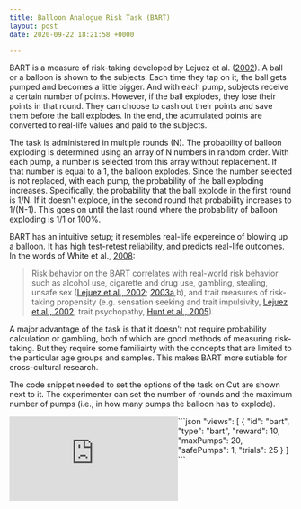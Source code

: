 ```yaml
---
title: Balloon Analogue Risk Task (BART)
layout: post
date: 2020-09-22 18:21:58 +0000

---
```

BART is a measure of risk-taking developed by Lejuez et al. ([2002](https://pubmed.ncbi.nlm.nih.gov/12075692/)). A ball or a balloon is shown to the subjects. Each time they tap on it, the ball gets pumped and becomes a little bigger. And with each pump, subjects receive a certain number of points. However, if the ball explodes, they lose their points in that round. They can choose to cash out their points and save them before the ball explodes. In the end, the acumulated points are converted to real-life values and paid to the subjects.

The task is administered in multiple rounds (N). The probability of balloon exploding is determined using an array of N numbers in random order. With each pump, a number is selected from this array without replacement. If that number is equal to a 1, the balloon explodes. Since the number selected is not replaced, with each pump, the probability of the ball exploding increases. Specifically, the probability that the ball explode in the first round is 1/N. If it doesn't explode, in the second round that probability increases to 1/(N-1). This goes on until the last round where the probability of balloon exploding is 1/1 or 100%.

BART has an intuitive setup; it resembles real-life expereince of blowing up a balloon. It has high test-retest reliability, and predicts real-life outcomes. In the words of White et al., [2008](https://www.ncbi.nlm.nih.gov/pmc/articles/PMC4244869/):

> Risk behavior on the BART correlates with real-world risk behavior such as alcohol use, cigarette and drug use, gambling, stealing, unsafe sex ([Lejuez et al., 2002](https://www.ncbi.nlm.nih.gov/pmc/articles/PMC4244869/#R25); [2003a](https://www.ncbi.nlm.nih.gov/pmc/articles/PMC4244869/#R23),b), and trait measures of risk-taking propensity (e.g. sensation seeking and trait impulsivity, [Lejuez et al., 2002](https://www.ncbi.nlm.nih.gov/pmc/articles/PMC4244869/#R25); trait psychopathy, [Hunt et al., 2005](https://www.ncbi.nlm.nih.gov/pmc/articles/PMC4244869/#R19)).

  
A major advantage of the task is that it doesn't not require probability calculation or gambling, both of which are good methods of measuring risk-taking. But they require  some familiairty with the concepts that are limited to the particular age groups and samples. This makes BART more sutiable for cross-cultural research.


The code snippet needed to set the options of the task on Cut are shown next to it. The experimenter can set the number of rounds and the maximum number of pumps (i.e., in how many pumps the balloon has to explode).

<div style="display:flex">
	<div class="demo-container footer-col">
		<iframe src="https://lens.cut.social/#/bart/en" frameborder="0" allowfullscreen="">
		</iframe>
	</div>
	<div class="footer-col" markdown="1" >
```json
"views": [
  {
    "id": "bart",
    "type": "bart",
    "reward": 10,
    "maxPumps": 20,
    "safePumps": 1,
    "trials": 25
  }
]
```
</div>
</div>
